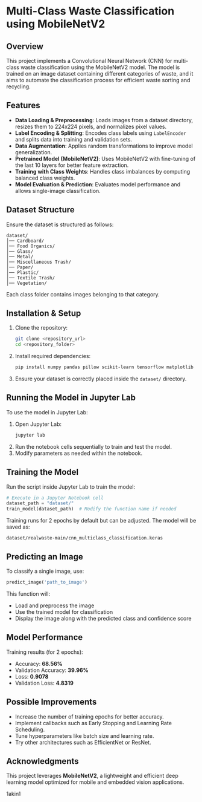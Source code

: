 # Multi-Class Waste Classification using MobileNetV2

## Overview
This project implements a Convolutional Neural Network (CNN) for multi-class waste classification using the MobileNetV2 model. The model is trained on an image dataset containing different categories of waste, and it aims to automate the classification process for efficient waste sorting and recycling.

## Features
- **Data Loading & Preprocessing**: Loads images from a dataset directory, resizes them to 224x224 pixels, and normalizes pixel values.
- **Label Encoding & Splitting**: Encodes class labels using `LabelEncoder` and splits data into training and validation sets.
- **Data Augmentation**: Applies random transformations to improve model generalization.
- **Pretrained Model (MobileNetV2)**: Uses MobileNetV2 with fine-tuning of the last 10 layers for better feature extraction.
- **Training with Class Weights**: Handles class imbalances by computing balanced class weights.
- **Model Evaluation & Prediction**: Evaluates model performance and allows single-image classification.

## Dataset Structure
Ensure the dataset is structured as follows:
```
dataset/
│── Cardboard/
│── Food Organics/
│── Glass/
│── Metal/
│── Miscellaneous Trash/
│── Paper/
│── Plastic/
│── Textile Trash/
│── Vegetation/
```
Each class folder contains images belonging to that category.

## Installation & Setup
1. Clone the repository:
   ```sh
   git clone <repository_url>
   cd <repository_folder>
   ```
2. Install required dependencies:
   ```sh
   pip install numpy pandas pillow scikit-learn tensorflow matplotlib
   ```
3. Ensure your dataset is correctly placed inside the `dataset/` directory.

## Running the Model in Jupyter Lab
To use the model in Jupyter Lab:
1. Open Jupyter Lab:
   ```sh
   jupyter lab
   ```
2. Run the notebook cells sequentially to train and test the model.
3. Modify parameters as needed within the notebook.

## Training the Model
Run the script inside Jupyter Lab to train the model:
```python
# Execute in a Jupyter Notebook cell
dataset_path = "dataset/"
train_model(dataset_path)  # Modify the function name if needed
```
Training runs for 2 epochs by default but can be adjusted. The model will be saved as:
```
dataset/realwaste-main/cnn_multiclass_classification.keras
```

## Predicting an Image
To classify a single image, use:
```python
predict_image('path_to_image')
```
This function will:
- Load and preprocess the image
- Use the trained model for classification
- Display the image along with the predicted class and confidence score

## Model Performance
Training results (for 2 epochs):
- Accuracy: **68.56%**
- Validation Accuracy: **39.96%**
- Loss: **0.9078**
- Validation Loss: **4.8319**

## Possible Improvements
- Increase the number of training epochs for better accuracy.
- Implement callbacks such as Early Stopping and Learning Rate Scheduling.
- Tune hyperparameters like batch size and learning rate.
- Try other architectures such as EfficientNet or ResNet.

## Acknowledgments
This project leverages **MobileNetV2**, a lightweight and efficient deep learning model optimized for mobile and embedded vision applications.

1akin1
